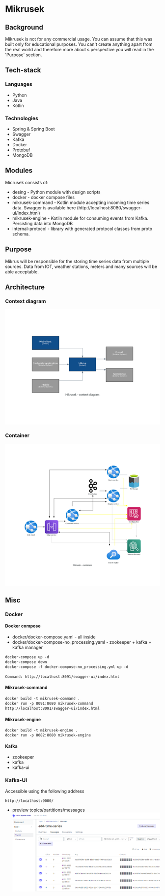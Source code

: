 # Mikrusek

## Background

Mikrusek is not for any commercial usage.
You can assume that this was built only for educational purposes.
You can't create anything apart from the real world and therefore more about s perspective you will read in the 'Purpose' section.

## Tech-stack

### Languages 

- Python
- Java
- Kotlin

### Technologies

- Spring & Spring Boot
- Swagger
- Kafka
- Docker
- Protobuf
- MongoDB

## Modules 

Micrusek consists of: 

- desing - Python module with design scripts
- docker - docker compose files
- mikrusek-command - Kotlin module accepting incoming time series data. Swagger is available here (http://localhost:8080/swagger-ui/index.html)
- mikrusek-engine - Kotlin module for consuming events from Kafka. Persisting data into MongoDB
- internal-protocol - library with generated protocol classes from proto schema.

## Purpose

Mikrus will be responsible for the storing time series data from multiple sources. Data from IOT, weather stations, meters and many sources will be able acceptable.   

## Architecture

### Context diagram

![Main Context!](design/assets/context.png "Context")

### Container

![Container!](design/assets/container.png "Container")

## Misc

### Docker

#### Docker compose

- docker/docker-compose.yaml - all inside 
- docker/docker-compose-no_processing.yaml - zookeeper + kafka + kafka manager

```
docker-compose up -d
docker-compose down 
docker-compose -f docker-compose-no_processing.yml up -d

Command: http://localhost:8091/swagger-ui/index.html

```

#### Mikrusek-command

```
docker build -t mikrusek-command .
docker run -p 8091:8080 mikrusek-command
http://localhost:8091/swagger-ui/index.html
```

#### Mikrusek-engine

```
docker build -t mikrusek-engine .
docker run -p 8082:8080 mikrusek-engine
```

#### Kafka

- zookeeper
- kafka
- kafka-ui

###  Kafka-UI

Accessible using the following address

```
http://localhost:9000/
```

- preview topics/partitions/messages
![img_3.png](img_3.png)
